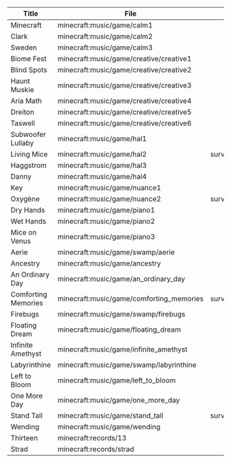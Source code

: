 | Title               | File                                     |       Cold        |        Hot        |       Cave        |       Nice        |       Down        |
|---------------------|------------------------------------------|:-----------------:|:-----------------:|:-----------------:|:-----------------:|:-----------------:|
| Minecraft           | minecraft:music/game/calm1               |                   |                   |                   | survival/creative |                   |
| Clark               | minecraft:music/game/calm2               |                   |                   |                   |                   | survival/creative |
| Sweden              | minecraft:music/game/calm3               |                   |                   |                   | survival/creative |                   |
| Biome Fest          | minecraft:music/game/creative/creative1  |                   |                   |     creative      |                   |     creative      |
| Blind Spots         | minecraft:music/game/creative/creative2  |     creative      |                   |                   |     creative      |                   |
| Haunt Muskie        | minecraft:music/game/creative/creative3  |                   |     creative      |                   |     creative      |                   |
| Aria Math           | minecraft:music/game/creative/creative4  |                   |     creative      |     creative      |                   |                   |
| Dreiton             | minecraft:music/game/creative/creative5  |     creative      |                   |                   |                   |     creative      |
| Taswell             | minecraft:music/game/creative/creative6  |                   |                   |     creative      |                   |     creative      |
| Subwoofer Lullaby   | minecraft:music/game/hal1                |                   |                   | survival/creative |                   | survival/creative |
| Living Mice         | minecraft:music/game/hal2                | survival/creative |                   |                   | survival/creative |                   |
| Haggstrom           | minecraft:music/game/hal3                |                   | survival/creative |                   | survival/creative |                   |
| Danny               | minecraft:music/game/hal4                |                   |                   | survival/creative |                   | survival/creative |
| Key                 | minecraft:music/game/nuance1             |                   |                   |                   |                   | survival/creative |
| Oxygène             | minecraft:music/game/nuance2             | survival/creative |                   |                   |                   |                   |
| Dry Hands           | minecraft:music/game/piano1              |                   |                   | survival/creative |                   | survival/creative |
| Wet Hands           | minecraft:music/game/piano2              |                   |                   |                   | survival/creative |                   |
| Mice on Venus       | minecraft:music/game/piano3              |                   |                   |                   |                   | survival/creative |
| Aerie               | minecraft:music/game/swamp/aerie         |                   | survival/creative | survival/creative |                   |                   |
| Ancestry            | minecraft:music/game/ancestry            |                   |                   | survival/creative |                   |                   |
| An Ordinary Day     | minecraft:music/game/an_ordinary_day     |                   |                   | survival/creative | survival/creative |                   |
| Comforting Memories | minecraft:music/game/comforting_memories | survival/creative |                   |                   |                   | survival/creative |
| Firebugs            | minecraft:music/game/swamp/firebugs      |                   | survival/creative |                   |                   | survival/creative |
| Floating Dream      | minecraft:music/game/floating_dream      |                   | survival/creative |                   |                   |                   |
| Infinite Amethyst   | minecraft:music/game/infinite_amethyst   |                   |                   | survival/creative |                   |                   |
| Labyrinthine        | minecraft:music/game/swamp/labyrinthine  |                   | survival/creative |                   | survival/creative |                   |
| Left to Bloom       | minecraft:music/game/left_to_bloom       |                   |                   |                   |                   | survival/creative |
| One More Day        | minecraft:music/game/one_more_day        |                   |                   | survival/creative |                   |                   |
| Stand Tall          | minecraft:music/game/stand_tall          | survival/creative |                   |                   | survival/creative |                   |
| Wending             | minecraft:music/game/wending             |                   |                   | survival/creative |                   |                   |
| Thirteen            | minecraft:records/13                     |                   |                   | survival/creative |                   |                   |
| Strad               | minecraft:records/strad                  |                   | survival/creative |                   |                   |                   |